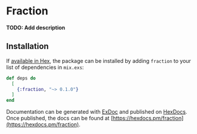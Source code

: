# Fraction

**TODO: Add description**

## Installation

If [available in Hex](https://hex.pm/docs/publish), the package can be installed
by adding `fraction` to your list of dependencies in `mix.exs`:

```elixir
def deps do
  [
    {:fraction, "~> 0.1.0"}
  ]
end
```

Documentation can be generated with [ExDoc](https://github.com/elixir-lang/ex_doc)
and published on [HexDocs](https://hexdocs.pm). Once published, the docs can
be found at [https://hexdocs.pm/fraction](https://hexdocs.pm/fraction).


